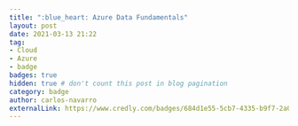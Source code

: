 ```yaml
---
title: ":blue_heart: Azure Data Fundamentals"
layout: post
date: 2021-03-13 21:22
tag:
- Cloud
- Azure
- badge
badges: true
hidden: true # don't count this post in blog pagination
category: badge
author: carlos-navarro
externalLink: https://www.credly.com/badges/684d1e55-5cb7-4335-b9f7-2a0893dd4a2e
---
```

